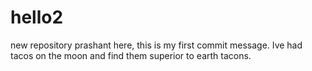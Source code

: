 # hello2
new repository
prashant here, this is my first commit message.
Ive had tacos on the moon and find them superior to earth tacons.
